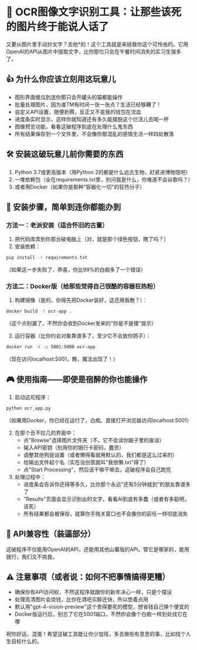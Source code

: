 # 📝 OCR图像文字识别工具：让那些该死的图片终于能说人话了
又要从图片里手动抄文字？去他*的！这个工具就是来拯救你这个可怜虫的。它用OpenAI的API从图片中提取文字，比你那位只会在午餐时间消失的实习生强多了。
## 👍 为什么你应该立刻用这玩意儿
- 图形界面傻瓜到连你那只会开罐头的猫都能操作
- 批量处理图片，因为谁TM有时间一张一张点？生活已经够糟了！
- 自定义API设置，随便折腾，反正又不是我的钱包在流血
- 进度条实时显示，这样你就知道还有多久能摆脱这个烂活儿去喝一杯
- 图像预览功能，看看这破程序到底在处理什么鬼东西
- 所有结果保存到一个文件里，不会像你那混乱的感情生活一样四处散落
## 🛠️ 安装这破玩意儿前你需要的东西
1. Python 3.7或更高版本（用Python 2的都是什么远古生物，赶紧进博物馆吧）
2. 一堆依赖包（全在requirements.txt里，别问我是什么，你难道不会谷歌吗？）
3. 或者用Docker（如果你是那种"容器化一切"的狂热分子）

## 🚀 安装步骤，简单到连你都能办到
### 方法一：老派安装（适合怀旧的古董）
1. 把代码库弄到你那台破电脑上（对，就是那个绿色按钮，瞎了吗？）
2. 安装依赖：
```bash
pip install -r requirements.txt
```
（如果这一步失败了，恭喜，你比99%的白痴多了一个错误）

### 方法二：Docker版（给那些觉得自己很酷的容器狂热粉）
1. 构建镜像（是的，你得先把Docker装好，这还用我教？）：
```bash
docker build -t ocr-app .
```
（这个点别漏了，不然你会收到Docker发来的"你是不是傻"提示）

2. 运行容器（比你约会对象靠谱多了，至少它不会放你鸽子）：
```bash
docker run -d -p 5001:5000 ocr-app
```
（现在访问localhost:5001，瞧，魔法出现了！）

## 🎮 使用指南——即使是宿醉的你也能操作
1. 启动这坨程序：
```bash
python ocr_app.py
```
（如果用Docker，你已经在运行了，白痴。直接打开浏览器访问localhost:5001）

2. 在那个丑不拉几的界面中：
   - 点"Browse"选择图片文件夹（不，它不会读你脑子里的废话）
   - 输入API密钥（别用你的银行卡密码，蠢货）
   - 调整其他狗屁设置（或者懒得看就用默认的，我们都是这么过来的）
   - 给输出文件起个名（实在没创意就叫"我很懒.txt"得了）
   - 点"Start Processing"，然后该干嘛干嘛去，这破程序会自己跑完
3. 处理过程中：
   - 进度条会告诉你还得等多久，比你那个永远"还有5分钟就到"的朋友靠谱多了
   - "Results"页面会显示识别出的文字，看看AI到底有多蠢（或者有多聪明，该死）
   - 所有结果都会被保存，就算你手贱关窗口也不会像你的前任一样彻底消失
## 💼 API兼容性（装逼部分）
这破程序不仅能用OpenAI的API，还能用其他山寨版的API。管它是哪家的，能用就行，我们又不挑食。
## ⚠️ 注意事项（或者说：如何不把事情搞得更糟）
- 确保你有API访问权，不然这程序就跟你的新年决心一样，只是个摆设
- 处理高清图片会烧钱，比你在酒吧买醉还快，所以悠着点用
- 默认用"gpt-4-vision-preview"这个贵得要死的模型，想省钱自己换个便宜的
- Docker版运行后，别忘了它在5001端口，不然你会像个白痴一样到处找它在哪

祝你好运，混蛋！希望这破工具能让你少加班，多去做些有意思的事，比如找个人生目标什么的。